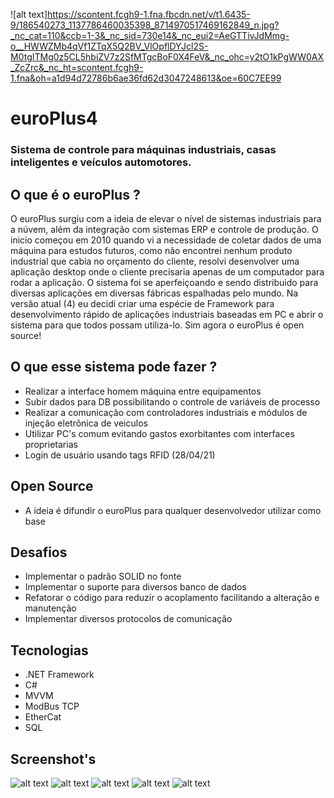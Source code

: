 ![alt text]https://scontent.fcgh9-1.fna.fbcdn.net/v/t1.6435-9/186540273_1137786460035398_8714970517469162849_n.jpg?_nc_cat=110&ccb=1-3&_nc_sid=730e14&_nc_eui2=AeGTTivJdMmg-o__HWWZMb4qVf1ZTqX5Q2BV_VlOpflDYJcl2S-M0tgITMg0z5CL5hbiZV7z2SfMTgcBoF0X4FeV&_nc_ohc=y2tO1kPgWW0AX_ZcZrc&_nc_ht=scontent.fcgh9-1.fna&oh=a1d94d72786b6ae36fd62d3047248613&oe=60C7EE99

# euroPlus4
### Sistema de controle para máquinas industriais, casas inteligentes e veículos automotores.

## O que é o euroPlus ?
O euroPlus surgiu com a ideia de elevar o nível de sistemas industriais para a núvem, além da integração com sistemas ERP e controle de produção.
O inicio começou em 2010 quando vi a necessidade de coletar dados de uma máquina para estudos futuros, como não encontrei nenhum produto industrial que cabia no
orçamento do cliente, resolvi desenvolver uma aplicação desktop onde o cliente precisaria apenas de um computador para rodar a aplicação.
O sistema foi se aperfeiçoando e sendo distribuido para diversas aplicações em diversas fábricas espalhadas pelo mundo. Na versão atual (4) eu decidi criar
uma espécie de Framework para desenvolvimento rápido de aplicações industriais baseadas em PC e abrir o sistema para que todos possam utiliza-lo. Sim agora o euroPlus
é open source!

## O que esse sistema pode fazer ?
* Realizar a interface homem máquina entre equipamentos
* Subir dados para DB possibilitando o controle de variáveis de processo
* Realizar a comunicação com controladores industriais e módulos de injeção eletrônica de veiculos
* Utilizar PC's comum evitando gastos exorbitantes com interfaces proprietarias
* Login de usuário usando tags RFID (28/04/21)

## Open Source
* A ideia é difundir o euroPlus para qualquer desenvolvedor utilizar como base

## Desafios
* Implementar o padrão SOLID no fonte
* Implementar o suporte para diversos banco de dados
* Refatorar o código para reduzir o acoplamento facilitando a alteração e manutenção
* Implementar diversos protocolos de comunicação


## Tecnologias
* .NET Framework
* C#
* MVVM
* ModBus TCP
* EtherCat
* SQL


## Screenshot's
![alt text](https://scontent.fcgh4-1.fna.fbcdn.net/v/t1.6435-9/179130051_1126454201168624_7085700059582259211_n.jpg?_nc_cat=101&ccb=1-3&_nc_sid=730e14&_nc_eui2=AeEz5YU91Zdw7ori7PopMZlkUU9fcyU1DplRT19zJTUOmaW61g0F5HAuXQm7LQE5WOIA9lKgh9BnO7A991kWrlSo&_nc_ohc=QmQLXsmlxicAX8jwk8_&_nc_oc=AQlk6jtLp-huJE37pE2vF_8GjK1a00yDcT3mbhq8X2ZDEg0nU6Jve4c-M142nObl0yENwW_q9r7pFehMbkaiAu1-&_nc_ht=scontent.fcgh4-1.fna&oh=e46668d646d2a939f56458dc6dc4e6fb&oe=60AE56C6)
![alt text](https://scontent.fcgh5-1.fna.fbcdn.net/v/t1.6435-9/178827819_1126454171168627_3591240927055622616_n.jpg?_nc_cat=102&ccb=1-3&_nc_sid=730e14&_nc_eui2=AeHxSl49ROfrDgXiJpuKP16MgVLfyEQmNzmBUt_IRCY3OWTRItJLeQOSAmgWYdJx95pnUZmhB3xNiagp7RRoyWor&_nc_ohc=CyXEL3gtHxIAX_sOoLD&tn=I5KAyYXAh1tuCCWu&_nc_ht=scontent.fcgh5-1.fna&oh=d640abc88e41b284ff39878a47c6e172&oe=60ADCB59)
![alt text](https://scontent.fcgh5-1.fna.fbcdn.net/v/t1.6435-9/179525502_1126454221168622_240111091757570595_n.jpg?_nc_cat=109&ccb=1-3&_nc_sid=730e14&_nc_eui2=AeHb_MHykd3eDm7ZeM6F4xsltXu_AvNYPm-1e78C81g-b-CVZqQXjmPWqff5n_gqNMK7wxYEIxvzfGuAXuC-Lmmi&_nc_ohc=6vHCjSatb4wAX_1nEAu&_nc_ht=scontent.fcgh5-1.fna&oh=b57da899e0ac15069bc4fd1dda3a9211&oe=60ADEA9A)
![alt text](https://scontent.fcgh4-1.fna.fbcdn.net/v/t1.6435-9/178992858_1126454244501953_6688159907512695407_n.jpg?_nc_cat=100&ccb=1-3&_nc_sid=730e14&_nc_eui2=AeH_98eqz8IhHAekaT00aMFmT3_Nf8GkdTRPf81_waR1NL_j52B9YLqIHjC1G3i6Wh0sSbAEU-AD9i1F6P9UW3-W&_nc_ohc=edKSmj9G_DMAX-tKJKq&_nc_ht=scontent.fcgh4-1.fna&oh=b45fe6c86a8e195a2c5115c58105d800&oe=60AE5C31)
![alt text](https://scontent.fcgh5-1.fna.fbcdn.net/v/t1.6435-9/179040068_1126454237835287_1072407827948660062_n.jpg?_nc_cat=104&ccb=1-3&_nc_sid=730e14&_nc_eui2=AeGDSrKtDh_A8qrOsA0jvSZu4TxV0UAfFXfhPFXRQB8Vd97Jl71AtLS7_1uJ-ydicX7WGYs00elUTOSvH1F7OJq8&_nc_ohc=lfqxpucLjGYAX_2KcpM&_nc_ht=scontent.fcgh5-1.fna&oh=dfcc82ec60effdc3ac57118511fdb0ff&oe=60AE1E66)
